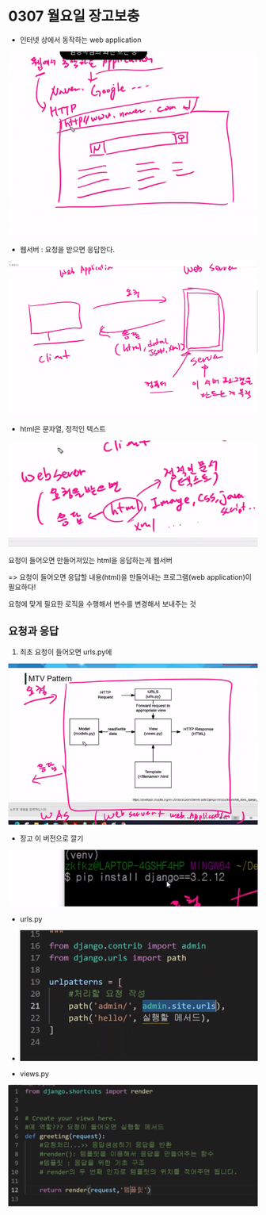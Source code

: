 # 0307 월요일 장고보충

* 인터넷 상에서 동작하는 web application

![image-20220307184015879](0307%20%EC%9B%94%EC%9A%94%EC%9D%BC%20%EC%9E%A5%EA%B3%A0%EB%B3%B4%EC%B6%A9.assets/image-20220307184015879.png)

* 웹서버 : 요청을 받으면 응답한다. 

![image-20220307184404738](0307%20%EC%9B%94%EC%9A%94%EC%9D%BC%20%EC%9E%A5%EA%B3%A0%EB%B3%B4%EC%B6%A9.assets/image-20220307184404738.png)



* html은 문자열, 정적인 텍스트

![image-20220307184606212](0307%20%EC%9B%94%EC%9A%94%EC%9D%BC%20%EC%9E%A5%EA%B3%A0%EB%B3%B4%EC%B6%A9.assets/image-20220307184606212.png)



요청이 들어오면 만들어져있는 html을 응답하는게 웹서버 

=> 요청이 들어오면 응답할 내용(html)을 만들어내는 프로그램(web application)이 필요하다!

요청에 맞게 필요한 로직을 수행해서 변수를 변경해서 보내주는 것





## 요청과 응답

1. 최초 요청이 들어오면 urls.py에 

![image-20220307185959135](0307%20%EC%9B%94%EC%9A%94%EC%9D%BC%20%EC%9E%A5%EA%B3%A0%EB%B3%B4%EC%B6%A9.assets/image-20220307185959135.png)



* 장고 이 버전으로 깔기

![image-20220307191052737](0307%20%EC%9B%94%EC%9A%94%EC%9D%BC%20%EC%9E%A5%EA%B3%A0%EB%B3%B4%EC%B6%A9.assets/image-20220307191052737.png)



* urls.py
* ![image-20220307192402535](0307%20%EC%9B%94%EC%9A%94%EC%9D%BC%20%EC%9E%A5%EA%B3%A0%EB%B3%B4%EC%B6%A9.assets/image-20220307192402535.png)



* views.py

![image-20220307193811604](0307%20%EC%9B%94%EC%9A%94%EC%9D%BC%20%EC%9E%A5%EA%B3%A0%EB%B3%B4%EC%B6%A9.assets/image-20220307193811604.png)

